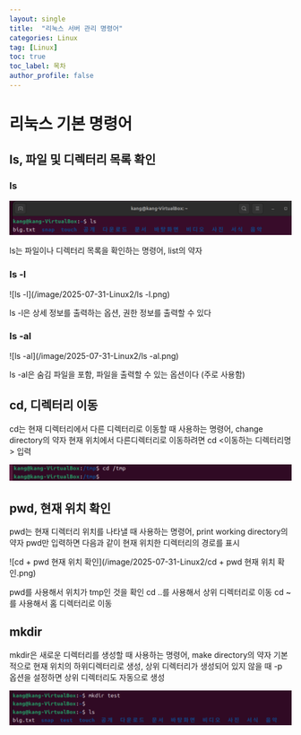 ```yaml
---
layout: single
title:  "리눅스 서버 관리 명령어"
categories: Linux
tag: [Linux]
toc: true
toc_label: 목차
author_profile: false
---
```



# 리눅스 기본 명령어

## ls, 파일 및 디렉터리 목록 확인

### ls

![ls](/image/2025-07-31-Linux2/ls.png)

ls는 파일이나 디렉터리 목록을 확인하는 명령어, list의 약자

### ls -l

![ls -l](/image/2025-07-31-Linux2/ls -l.png)

ls -l은 상세 정보를 출력하는 옵션, 권한 정보를 출력할 수 있다

### ls -al

![ls -al](/image/2025-07-31-Linux2/ls -al.png)

ls -al은 숨김 파일을 포함, 파일을 출력할 수 있는 옵션이다 (주로 사용함)

## cd, 디렉터리 이동

cd는 현재 디렉터리에서 다른 디렉터리로 이동할 때 사용하는 명령어, change directory의 약자
현재 위치에서 다른디렉터리로 이동하려면 cd <이동하는 디렉터리명> 입력

![cd](/image/2025-07-31-Linux2/cd.png)

## pwd, 현재 위치 확인

pwd는 현재 디렉터리 위치를 나타낼 때 사용하는 명령어, print working directory의 약자
pwd만 입력하면 다음과 같이 현재 위치한 디렉터리의 경로를 표시

![cd + pwd 현재 위치 확인](/image/2025-07-31-Linux2/cd + pwd 현재 위치 확인.png)

pwd를 사용해서 위치가 tmp인 것을 확인 
cd ..를 사용해서 상위 디렉터리로 이동
cd ~를 사용해서 홈 디렉터리로 이동

## mkdir

mkdir은 새로운 디렉터리를 생성할 때 사용하는 명령어, make directory의 약자
기본적으로 현재 위치의 하위디렉터리로 생성, 상위 디렉터리가 생성되어 있지 않을 때
-p 옵션을 설정하면 상위 디렉터리도 자동으로 생성

![mkdir](/image/2025-07-31-Linux2/mkdir.png)
